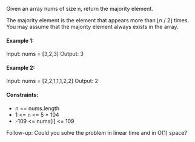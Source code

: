 Given an array nums of size n, return the majority element.

The majority element is the element that appears more than ⌊n / 2⌋ times. You may assume that the majority element always exists in the array.

 

#### Example 1:

Input: nums = [3,2,3]
Output: 3
#### Example 2:

Input: nums = [2,2,1,1,1,2,2]
Output: 2
 

#### Constraints:

- n == nums.length
- 1 <= n <= 5 * 104
- -109 <= nums[i] <= 109
 

Follow-up: Could you solve the problem in linear time and in O(1) space?